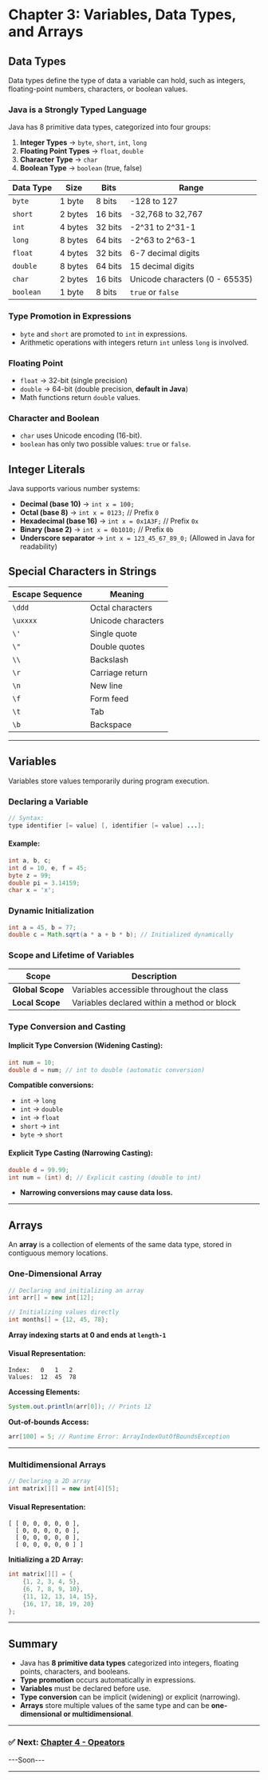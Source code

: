 # Chapter 3: Variables, Data Types, and Arrays

## Data Types

Data types define the type of data a variable can hold, such as integers, floating-point numbers, characters, or boolean values.

### Java is a Strongly Typed Language

Java has 8 primitive data types, categorized into four groups:

1. **Integer Types** → `byte`, `short`, `int`, `long`
2. **Floating Point Types** → `float`, `double`
3. **Character Type** → `char`
4. **Boolean Type** → `boolean` (true, false)

| Data Type | Size | Bits | Range |
|-----------|------|------|--------------------------------------|
| `byte` | 1 byte | 8 bits | -128 to 127 |
| `short` | 2 bytes | 16 bits | -32,768 to 32,767 |
| `int` | 4 bytes | 32 bits | -2^31 to 2^31-1 |
| `long` | 8 bytes | 64 bits | -2^63 to 2^63-1 |
| `float` | 4 bytes | 32 bits | 6-7 decimal digits |
| `double` | 8 bytes | 64 bits | 15 decimal digits |
| `char` | 2 bytes | 16 bits | Unicode characters (0 - 65535) |
| `boolean` | 1 byte | 8 bits | `true` or `false` |

### Type Promotion in Expressions

- `byte` and `short` are promoted to `int` in expressions.
- Arithmetic operations with integers return `int` unless `long` is involved.

### Floating Point

- `float` → 32-bit (single precision)
- `double` → 64-bit (double precision, **default in Java**)
- Math functions return `double` values.

### Character and Boolean

- `char` uses Unicode encoding (16-bit).
- `boolean` has only two possible values: `true` or `false`.

## Integer Literals

Java supports various number systems:

- **Decimal (base 10)** → `int x = 100;`
- **Octal (base 8)** → `int x = 0123;` // Prefix `0`
- **Hexadecimal (base 16)** → `int x = 0x1A3F;` // Prefix `0x`
- **Binary (base 2)** → `int x = 0b1010;` // Prefix `0b`
- **Underscore separator** → `int x = 123_45_67_89_0;` (Allowed in Java for readability)

## Special Characters in Strings

| Escape Sequence | Meaning |
|----------------|---------|
| `\ddd` | Octal characters |
| `\uxxxx` | Unicode characters |
| `\'` | Single quote |
| `\"` | Double quotes |
| `\\` | Backslash |
| `\r` | Carriage return |
| `\n` | New line |
| `\f` | Form feed |
| `\t` | Tab |
| `\b` | Backspace |

---

## Variables

Variables store values temporarily during program execution.

### Declaring a Variable
```java
// Syntax:
type identifier [= value] [, identifier [= value] ...];
```

#### Example:
```java
int a, b, c;
int d = 10, e, f = 45;
byte z = 99;
double pi = 3.14159;
char x = 'x';
```

### Dynamic Initialization
```java
int a = 45, b = 77;
double c = Math.sqrt(a * a + b * b); // Initialized dynamically
```

### Scope and Lifetime of Variables

| Scope | Description |
|-------|-------------|
| **Global Scope** | Variables accessible throughout the class |
| **Local Scope** | Variables declared within a method or block |

### Type Conversion and Casting

#### Implicit Type Conversion (Widening Casting):
```java
int num = 10;
double d = num; // int to double (automatic conversion)
```
**Compatible conversions:**
- `int` → `long`
- `int` → `double`
- `int` → `float`
- `short` → `int`
- `byte` → `short`

#### Explicit Type Casting (Narrowing Casting):
```java
double d = 99.99;
int num = (int) d; // Explicit casting (double to int)
```
- **Narrowing conversions may cause data loss.**

---

## Arrays

An **array** is a collection of elements of the same data type, stored in contiguous memory locations.

### One-Dimensional Array
```java
// Declaring and initializing an array
int arr[] = new int[12];

// Initializing values directly
int months[] = {12, 45, 78};
```
**Array indexing starts at 0 and ends at `length-1`**

#### **Visual Representation:**
```
Index:   0   1   2
Values:  12  45  78
```

**Accessing Elements:**
```java
System.out.println(arr[0]); // Prints 12
```

**Out-of-bounds Access:**
```java
arr[100] = 5; // Runtime Error: ArrayIndexOutOfBoundsException
```

---

### Multidimensional Arrays
```java
// Declaring a 2D array
int matrix[][] = new int[4][5];
```

#### **Visual Representation:**
```
[ [ 0, 0, 0, 0, 0 ],
  [ 0, 0, 0, 0, 0 ],
  [ 0, 0, 0, 0, 0 ],
  [ 0, 0, 0, 0, 0 ] ]
```

**Initializing a 2D Array:**
```java
int matrix[][] = {
    {1, 2, 3, 4, 5},
    {6, 7, 8, 9, 10},
    {11, 12, 13, 14, 15},
    {16, 17, 18, 19, 20}
};
```

---

## Summary

- Java has **8 primitive data types** categorized into integers, floating points, characters, and booleans.
- **Type promotion** occurs automatically in expressions.
- **Variables** must be declared before use.
- **Type conversion** can be implicit (widening) or explicit (narrowing).
- **Arrays** store multiple values of the same type and can be **one-dimensional or multidimensional**.

---

### ✅ Next: [Chapter 4 - Opeators](./Ch3_Datatypes_variables_arrays.md)
---Soon---


---